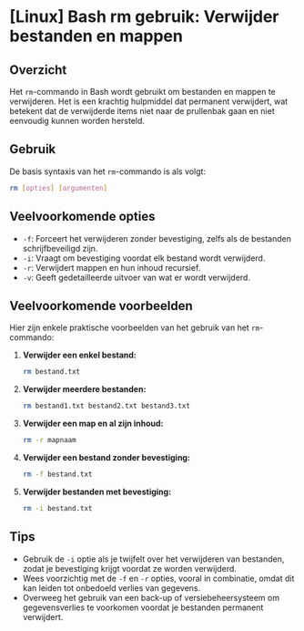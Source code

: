 # [Linux] Bash rm gebruik: Verwijder bestanden en mappen

## Overzicht
Het `rm`-commando in Bash wordt gebruikt om bestanden en mappen te verwijderen. Het is een krachtig hulpmiddel dat permanent verwijdert, wat betekent dat de verwijderde items niet naar de prullenbak gaan en niet eenvoudig kunnen worden hersteld.

## Gebruik
De basis syntaxis van het `rm`-commando is als volgt:

```bash
rm [opties] [argumenten]
```

## Veelvoorkomende opties
- `-f`: Forceert het verwijderen zonder bevestiging, zelfs als de bestanden schrijfbeveiligd zijn.
- `-i`: Vraagt om bevestiging voordat elk bestand wordt verwijderd.
- `-r`: Verwijdert mappen en hun inhoud recursief.
- `-v`: Geeft gedetailleerde uitvoer van wat er wordt verwijderd.

## Veelvoorkomende voorbeelden
Hier zijn enkele praktische voorbeelden van het gebruik van het `rm`-commando:

1. **Verwijder een enkel bestand:**
   ```bash
   rm bestand.txt
   ```

2. **Verwijder meerdere bestanden:**
   ```bash
   rm bestand1.txt bestand2.txt bestand3.txt
   ```

3. **Verwijder een map en al zijn inhoud:**
   ```bash
   rm -r mapnaam
   ```

4. **Verwijder een bestand zonder bevestiging:**
   ```bash
   rm -f bestand.txt
   ```

5. **Verwijder bestanden met bevestiging:**
   ```bash
   rm -i bestand.txt
   ```

## Tips
- Gebruik de `-i` optie als je twijfelt over het verwijderen van bestanden, zodat je bevestiging krijgt voordat ze worden verwijderd.
- Wees voorzichtig met de `-f` en `-r` opties, vooral in combinatie, omdat dit kan leiden tot onbedoeld verlies van gegevens.
- Overweeg het gebruik van een back-up of versiebeheersysteem om gegevensverlies te voorkomen voordat je bestanden permanent verwijdert.